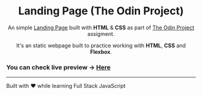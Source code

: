 <div align="center">

# Landing Page (The Odin Project)

An simple [Landing Page](https://sph-013.github.io/Landing-Page/) built with **HTML** & **CSS** as part of [The Odin Project](https://www.theodinproject.com/) assigment.

It's an static webpage built to practice working with **HTML**, **CSS** and **Flexbox**.

</div>

### You can check live preview -> [Here](https://sph-013.github.io/Landing-Page/)

---

Built with ❤️ while learning Full Stack JavaScript